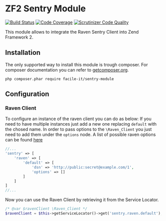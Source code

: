 # ZF2 Sentry Module

[![Build Status](https://api.travis-ci.org/facile-it/sentry-module.svg?branch=develop)](https://travis-ci.org/facile-it/sentry-module)
[![Code Coverage](https://scrutinizer-ci.com/g/facile-it/sentry-module/badges/coverage.png?b=develop)](https://scrutinizer-ci.com/g/facile-it/sentry-module/?branch=develop)
[![Scrutinizer Code Quality](https://scrutinizer-ci.com/g/facile-it/sentry-module/badges/quality-score.png?b=develop)](https://scrutinizer-ci.com/g/facile-it/sentry-module/?branch=develop)

This module allows to integrate the Raven Sentry Client into Zend Framework 2.

## Installation
The only supported way to install this module is trough composer. For composer documentation you can refer to [getcomposer.org](http://getcomposer.org).

```
php composer.phar require facile-it/sentry-module
```

## Configuration

### Raven Client

To configure an instance of the raven client you can do as below:
If you need to have multiple instances just add a new one replacing `default` with the chosed name.
In order to pass options to the `\Raven_Client` you just need to add them under the `options` node.
A list of possible raven options can be found [here](https://github.com/getsentry/raven-php/blob/bd247ca2a8fd9ccfb99b60285c9b31286384a92b/lib/Raven/Client.php#L52-L76)

```php
//...
'sentry' => [
    'raven' => [
        'default' => [
            'dsn' => 'http://public:secret@example.com/1',
            'options' => []
        ]
    ]
]
//...
```

Now you can use the Raven Client by retrieving it from the Service Locator.


```php
/* @var $ravenClient \Raven_Client */
$ravenClient = $this->getServiceLocator()->get('sentry.raven.default');
```